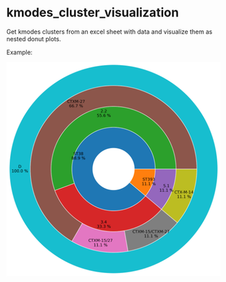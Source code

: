 # kmodes_cluster_visualization
Get kmodes clusters from an excel sheet with data and visualize them as nested donut plots.

Example:

<img src="https://github.com/kalilamali/kmodes_cluster_visualization/blob/main/cluster_4.png" data-canonical-src="https://github.com/kalilamali/kmodes_cluster_visualization/blob/main/cluster_4.png" width="500" height="500" />
